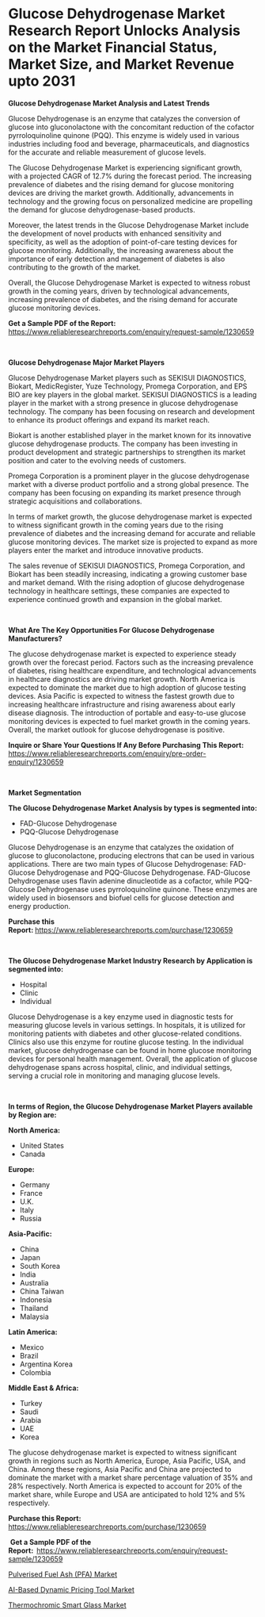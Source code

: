 <p><h1>Glucose Dehydrogenase Market Research Report Unlocks Analysis on the Market Financial Status, Market Size, and Market Revenue upto 2031</h1></p><p><strong>Glucose Dehydrogenase Market Analysis and Latest Trends</strong></p>
<p><p>Glucose Dehydrogenase is an enzyme that catalyzes the conversion of glucose into gluconolactone with the concomitant reduction of the cofactor pyrroloquinoline quinone (PQQ). This enzyme is widely used in various industries including food and beverage, pharmaceuticals, and diagnostics for the accurate and reliable measurement of glucose levels.</p><p>The Glucose Dehydrogenase Market is experiencing significant growth, with a projected CAGR of 12.7% during the forecast period. The increasing prevalence of diabetes and the rising demand for glucose monitoring devices are driving the market growth. Additionally, advancements in technology and the growing focus on personalized medicine are propelling the demand for glucose dehydrogenase-based products.</p><p>Moreover, the latest trends in the Glucose Dehydrogenase Market include the development of novel products with enhanced sensitivity and specificity, as well as the adoption of point-of-care testing devices for glucose monitoring. Additionally, the increasing awareness about the importance of early detection and management of diabetes is also contributing to the growth of the market.</p><p>Overall, the Glucose Dehydrogenase Market is expected to witness robust growth in the coming years, driven by technological advancements, increasing prevalence of diabetes, and the rising demand for accurate glucose monitoring devices.</p></p>
<p><strong>Get a Sample PDF of the Report:&nbsp;</strong> <a href="https://www.reliableresearchreports.com/enquiry/request-sample/1230659">https://www.reliableresearchreports.com/enquiry/request-sample/1230659</a></p>
<p>&nbsp;</p>
<p><strong>Glucose Dehydrogenase Major Market Players</strong></p>
<p><p>Glucose Dehydrogenase Market players such as SEKISUI DIAGNOSTICS, Biokart, MedicRegister, Yuze Technology, Promega Corporation, and EPS BIO are key players in the global market. SEKISUI DIAGNOSTICS is a leading player in the market with a strong presence in glucose dehydrogenase technology. The company has been focusing on research and development to enhance its product offerings and expand its market reach.</p><p>Biokart is another established player in the market known for its innovative glucose dehydrogenase products. The company has been investing in product development and strategic partnerships to strengthen its market position and cater to the evolving needs of customers.</p><p>Promega Corporation is a prominent player in the glucose dehydrogenase market with a diverse product portfolio and a strong global presence. The company has been focusing on expanding its market presence through strategic acquisitions and collaborations.</p><p>In terms of market growth, the glucose dehydrogenase market is expected to witness significant growth in the coming years due to the rising prevalence of diabetes and the increasing demand for accurate and reliable glucose monitoring devices. The market size is projected to expand as more players enter the market and introduce innovative products.</p><p>The sales revenue of SEKISUI DIAGNOSTICS, Promega Corporation, and Biokart has been steadily increasing, indicating a growing customer base and market demand. With the rising adoption of glucose dehydrogenase technology in healthcare settings, these companies are expected to experience continued growth and expansion in the global market.</p></p>
<p>&nbsp;</p>
<p><strong>What Are The Key Opportunities For Glucose Dehydrogenase Manufacturers?</strong></p>
<p><p>The glucose dehydrogenase market is expected to experience steady growth over the forecast period. Factors such as the increasing prevalence of diabetes, rising healthcare expenditure, and technological advancements in healthcare diagnostics are driving market growth. North America is expected to dominate the market due to high adoption of glucose testing devices. Asia Pacific is expected to witness the fastest growth due to increasing healthcare infrastructure and rising awareness about early disease diagnosis. The introduction of portable and easy-to-use glucose monitoring devices is expected to fuel market growth in the coming years. Overall, the market outlook for glucose dehydrogenase is positive.</p></p>
<p><strong>Inquire or Share Your Questions If Any Before Purchasing This Report:</strong> <a href="https://www.reliableresearchreports.com/enquiry/pre-order-enquiry/1230659">https://www.reliableresearchreports.com/enquiry/pre-order-enquiry/1230659</a></p>
<p>&nbsp;</p>
<p><strong>Market Segmentation</strong></p>
<p><strong>The Glucose Dehydrogenase Market Analysis by types is segmented into:</strong></p>
<p><ul><li>FAD-Glucose Dehydrogenase</li><li>PQQ-Glucose Dehydrogenase</li></ul></p>
<p><p>Glucose Dehydrogenase is an enzyme that catalyzes the oxidation of glucose to gluconolactone, producing electrons that can be used in various applications. There are two main types of Glucose Dehydrogenase: FAD-Glucose Dehydrogenase and PQQ-Glucose Dehydrogenase. FAD-Glucose Dehydrogenase uses flavin adenine dinucleotide as a cofactor, while PQQ-Glucose Dehydrogenase uses pyrroloquinoline quinone. These enzymes are widely used in biosensors and biofuel cells for glucose detection and energy production.</p></p>
<p><strong>Purchase this Report:&nbsp;</strong><a href="https://www.reliableresearchreports.com/purchase/1230659">https://www.reliableresearchreports.com/purchase/1230659</a></p>
<p>&nbsp;</p>
<p><strong>The Glucose Dehydrogenase Market Industry Research by Application is segmented into:</strong></p>
<p><ul><li>Hospital</li><li>Clinic</li><li>Individual</li></ul></p>
<p><p>Glucose Dehydrogenase is a key enzyme used in diagnostic tests for measuring glucose levels in various settings. In hospitals, it is utilized for monitoring patients with diabetes and other glucose-related conditions. Clinics also use this enzyme for routine glucose testing. In the individual market, glucose dehydrogenase can be found in home glucose monitoring devices for personal health management. Overall, the application of glucose dehydrogenase spans across hospital, clinic, and individual settings, serving a crucial role in monitoring and managing glucose levels.</p></p>
<p>&nbsp;</p>
<p><strong>In terms of Region, the Glucose Dehydrogenase Market Players available by Region are:</strong></p>
<p>
    <p> <strong> North America: </strong>
        <ul>
            <li>United States</li>
            <li>Canada</li>
        </ul>
        </p> 
    <p> <strong> Europe: </strong>
        <ul>
            <li>Germany</li>
            <li>France</li>
            <li>U.K.</li>
            <li>Italy</li>
            <li>Russia</li>
        </ul>
        </p> 
    <p> <strong> Asia-Pacific: </strong>
        <ul>
            <li>China</li>
            <li>Japan</li>
            <li>South Korea</li>
            <li>India</li>
            <li>Australia</li>
            <li>China Taiwan</li>
            <li>Indonesia</li>
            <li>Thailand</li>
            <li>Malaysia</li>
        </ul>
        </p> 
    <p> <strong> Latin America: </strong>
        <ul>
            <li>Mexico</li>
            <li>Brazil</li>
            <li>Argentina Korea</li>
            <li>Colombia</li>
        </ul>
        </p> 
    <p> <strong> Middle East & Africa: </strong>
        <ul>
            <li>Turkey</li>
            <li>Saudi</li>
            <li>Arabia</li>
            <li>UAE</li>
            <li>Korea</li>
        </ul>
    </p>
    </p>
<p><p>The glucose dehydrogenase market is expected to witness significant growth in regions such as North America, Europe, Asia Pacific, USA, and China. Among these regions, Asia Pacific and China are projected to dominate the market with a market share percentage valuation of 35% and 28% respectively. North America is expected to account for 20% of the market share, while Europe and USA are anticipated to hold 12% and 5% respectively.</p></p>
<p><strong>Purchase this Report: </strong><a href="https://www.reliableresearchreports.com/purchase/1230659">https://www.reliableresearchreports.com/purchase/1230659</a></p>
<p>&nbsp;<strong>Get a Sample PDF of the Report:&nbsp;&nbsp;</strong><a href="https://www.reliableresearchreports.com/enquiry/request-sample/1230659">https://www.reliableresearchreports.com/enquiry/request-sample/1230659</a></p>
<p><strong></strong></p>
<p><p><a href="https://view.publitas.com/reportprime-1/pulverised-fuel-ash-pfa-market-size-reflecting-a-forecast-till-2030-market-by-type-by-application-and-by-geography/">Pulverised Fuel Ash (PFA) Market</a></p><p><a href="https://view.publitas.com/reportprime-1/global-ai-based-dynamic-pricing-tool-market-by-types-applications-and-major-players-with-regional-growth-rate-analysis-and-development-situation-from-2023-to-2030/">AI-Based Dynamic Pricing Tool Market</a></p><p><a href="https://github.com/nicholepatriciadoylenwnrjr0/Market-Research-Report-List-1/blob/main/thermochromic-smart-glass-market.md">Thermochromic Smart Glass Market</a></p></p>